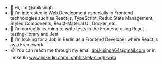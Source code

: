 - 👋 Hi, I’m @abiksingh
- 👀 I’m interested in Web Development especially in Frontend technologies such as React.js, TypeScript, Redux State Management, Styled Components, React-Material UI, Docker, etc.
- 🌱 I’m currently learning to write tests in the Frontend using React-testing-library and Jest
- 💞️ I’m looking for a Job in Berlin as a Frontend Developer where React.js as a Framework.
- 📫 You can reach me through my email abi.k.singh64@gmail.com or in LinkedIn www.linkedin.com/in/abhishek-singh-web

<!---
abiksingh/abiksingh is a ✨ special ✨ repository because its `README.md` (this file) appears on your GitHub profile.
You can click the Preview link to take a look at your changes.
--->
